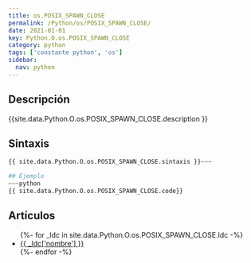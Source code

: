 ```yaml
---
title: os.POSIX_SPAWN_CLOSE
permalink: /Python/os/POSIX_SPAWN_CLOSE/
date: 2021-01-01
key: Python.O.os.POSIX_SPAWN_CLOSE
category: python
tags: ['constante python', 'os']
sidebar: 
  nav: python
---
```


## Descripción
{{site.data.Python.O.os.POSIX_SPAWN_CLOSE.description }}

## Sintaxis
~~~python
{{ site.data.Python.O.os.POSIX_SPAWN_CLOSE.sintaxis }}~~~

## Ejemplo
~~~python
{{ site.data.Python.O.os.POSIX_SPAWN_CLOSE.code}}
~~~

## Artículos
<ul>
{%- for _ldc in site.data.Python.O.os.POSIX_SPAWN_CLOSE.ldc -%}
   <li>
       <a href="{{_ldc['url'] }}">{{ _ldc['nombre'] }}</a>
   </li>
{%- endfor -%}
</ul>
